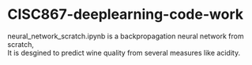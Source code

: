 # CISC867-deeplearning-code-work <br/>
neural_network_scratch.ipynb is a backpropagation neural network from scratch,</br>
It is desgined to predict wine quality from several measures like acidity.
